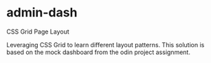 # admin-dash

CSS Grid Page Layout

Leveraging CSS Grid to learn different layout patterns. This solution is based on the mock dashboard from the odin project assignment. 
